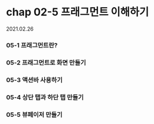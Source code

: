 

# chap 02-5 프래그먼트 이해하기

2021.02.26



### 05-1 프래그먼트란? 

### 05-2 프래그먼트로 화면 만들기

### 05-3 액션바 사용하기

### 05-4 상단 탭과 하단 탭 만들기

### 05-5 뷰페이저 만들기